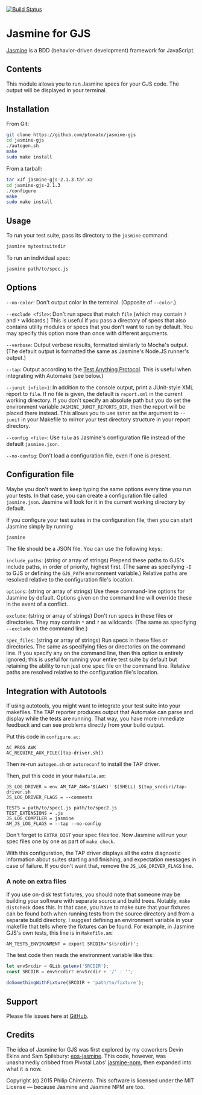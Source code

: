 [![Build Status](https://travis-ci.org/ptomato/jasmine-gjs.png?branch=master)](https://travis-ci.org/ptomato/jasmine-gjs)

# Jasmine for GJS

[Jasmine](https://github.com/jasmine/jasmine) is a BDD (behavior-driven
development) framework for JavaScript.

## Contents

This module allows you to run Jasmine specs for your GJS code.
The output will be displayed in your terminal.

## Installation

From Git:

```sh
git clone https://github.com/ptomato/jasmine-gjs
cd jasmine-gjs
./autogen.sh
make
sudo make install
```

From a tarball:

```sh
tar xJf jasmine-gjs-2.1.3.tar.xz
cd jasmine-gjs-2.1.3
./configure
make
sudo make install
```

## Usage

To run your test suite, pass its directory to the `jasmine` command:

```bash
jasmine mytestsuitedir
```

To run an individual spec:

```bash
jasmine path/to/spec.js
```

## Options

`--no-color`: Don't output color in the terminal.
(Opposite of `--color`.)

`--exclude <file>`: Don't run specs that match `file` (which may
contain `?` and `*` wildcards.)
This is useful if you pass a directory of specs that also contains
utility modules or specs that you don't want to run by default.
You may specify this option more than once with different arguments.

`--verbose`: Output verbose results, formatted similarly to Mocha's
output.
(The default output is formatted the same as Jasmine's Node.JS runner's
output.)

`--tap`: Output according to the
[Test Anything Protocol](http://testanything.org/).
This is useful when integrating with Automake (see below.)

`--junit [<file>]`: In addition to the console output, print a JUnit-style
XML report to `file`.
If no file is given, the default is `report.xml` in the current working
directory.
If you don't specify an absolute path but you do set the environment variable `JASMINE_JUNIT_REPORTS_DIR`, then the report will be placed there instead.
This allows you to use `$$tst` as the argument to `--junit` in your Makefile to mirror your test directory structure in your report directory.

`--config <file>`: Use `file` as Jasmine's configuration file instead of
the default `jasmine.json`.

`--no-config`: Don't load a configuration file, even if one is present.

## Configuration file

Maybe you don't want to keep typing the same options every time you run
your tests.
In that case, you can create a configuration file called `jasmine.json`.
Jasmine will look for it in the current working directory by default.

If you configure your test suites in the configuration file, then you
can start Jasmine simply by running

```bash
jasmine
```

The file should be a JSON file.
You can use the following keys:

`include_paths`: (string or array of strings)
Prepend these paths to GJS's include paths, in order of priority,
highest first.
(The same as specifying `-I` to GJS or defining the `GJS_PATH`
environment variable.)
Relative paths are resolved relative to the configuration file's
location.

`options`: (string or array of strings)
Use these command-line options for Jasmine by default.
Options given on the command line will override these in the event of a
conflict.

`exclude`: (string or array of strings)
Don't run specs in these files or directories.
They may contain `*` and `?` as wildcards.
(The same as specifying `--exclude` on the command line.)

`spec_files`: (string or array of strings)
Run specs in these files or directories.
The same as specifying files or directories on the command line.
If you specify any on the command line, then this option is entirely
ignored; this is useful for running your entire test suite by default
but retaining the ability to run just one spec file on the command line.
Relative paths are resolved relative to the configuration file's
location.

## Integration with Autotools

If using autotools, you might want to integrate your test suite into
your makefiles.
The TAP reporter produces output that Automake can parse and display
while the tests are running.
That way, you have more immediate feedback and can see problems directly
from your build output.

Put this code in `configure.ac`:

```
AC_PROG_AWK
AC_REQUIRE_AUX_FILE([tap-driver.sh])
```

Then re-run `autogen.sh` or `autoreconf` to install the TAP driver.

Then, put this code in your `Makefile.am`:

```make
JS_LOG_DRIVER = env AM_TAP_AWK='$(AWK)' $(SHELL) $(top_srcdir)/tap-driver.sh
JS_LOG_DRIVER_FLAGS = --comments

TESTS = path/to/spec1.js path/to/spec2.js
TEST_EXTENSIONS = .js
JS_LOG_COMPILER = jasmine
AM_JS_LOG_FLAGS = --tap --no-config
```

Don't forget to `EXTRA_DIST` your spec files too.
Now Jasmine will run your spec files one by one as part of `make check`.

With this configuration, the TAP driver displays all the extra
diagnostic information about suites starting and finishing, and
expectation messages in case of failure.
If you don't want that, remove the `JS_LOG_DRIVER_FLAGS` line.

### A note on extra files

If you use on-disk test fixtures, you should note that someone may be
building your software with separate source and build trees.
Notably, `make distcheck` does this.
In that case, you have to make sure that your fixtures can be found both
when running tests from the source directory and from a separate build
directory.
I suggest defining an environment variable in your makefile that tells
where the fixtures can be found.
For example, in Jasmine GJS's own tests, this line is in `Makefile.am`:

```make
AM_TESTS_ENVIRONMENT = export SRCDIR='$(srcdir)';
```

The test code then reads the environment variable like this:

```js
let envSrcdir = GLib.getenv('SRCDIR');
const SRCDIR = envSrcdir? envSrcdir + '/' : '';

doSomethingWithFixture(SRCDIR + 'path/to/fixture');
```

## Support

Please file issues here at
[GitHub](https://github.com/ptomato/jasmine-gjs/issues).

## Credits

The idea of Jasmine for GJS was first explored by my coworkers Devin
Ekins and Sam Spilsbury:
[eos-jasmine](https://github.com/endlessm/eos-jasmine).
This code, however, was unashamedly cribbed from Pivotal Labs'
[jasmine-npm](https://github.com/jasmine/jasmine-npm), then expanded
into what it is now.

Copyright (c) 2015 Philip Chimento.
This software is licensed under the MIT License &mdash; because Jasmine
and Jasmine NPM are too.
